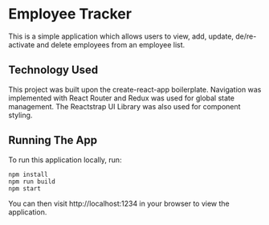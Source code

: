 # Employee Tracker
This is a simple application which allows users to view, add, update, de/re-activate and delete employees from an employee list.

## Technology Used
This project was built upon the create-react-app boilerplate. Navigation was implemented with React Router and Redux was used for global state management. The Reactstrap UI Library was also used for component styling.

## Running The App
To run this application locally, run:
```
npm install
npm run build
npm start
```
You can then visit http://localhost:1234 in your browser to view the application.
